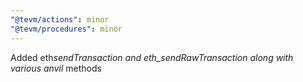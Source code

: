 ```yaml
---
"@tevm/actions": minor
"@tevm/procedures": minor
---
```


Added eth*sendTransaction and eth_sendRawTransaction along with various anvil* methods
